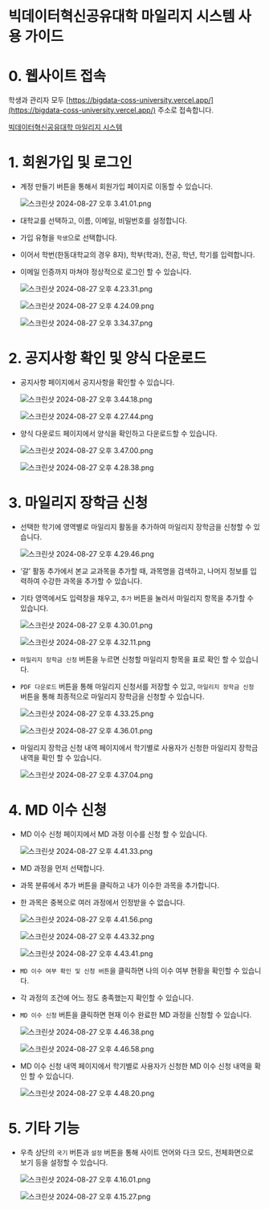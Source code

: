 # 빅데이터혁신공유대학 마일리지 시스템 사용 가이드

# 0. 웹사이트 접속

학생과 관리자 모두 [https://bigdata-coss-university.vercel.app/](https://bigdata-coss-university.vercel.app/) 주소로 접속합니다.

[빅데이터혁신공유대학 마일리지 시스템](https://bigdata-coss-university.vercel.app/)

# 1. 회원가입 및 로그인

- 계정 만들기 버튼을 통해서 회원가입 페이지로 이동할 수 있습니다.

    ![스크린샷 2024-08-27 오후 3.41.01.png](https://github.com/user-attachments/assets/e24c935f-de3d-41b5-8698-065399b41a88)
    

- 대학교를 선택하고, 이름, 이메일, 비밀번호를 설정합니다.
- 가입 유형을 `학생`으로 선택합니다.
- 이어서 학번(한동대학교의 경우 8자), 학부(학과), 전공, 학년, 학기를 입력합니다.
- 이메일 인증까지 마쳐야 정상적으로 로그인 할 수 있습니다.

    ![스크린샷 2024-08-27 오후 4.23.31.png](https://github.com/user-attachments/assets/ca319aa1-3e55-4f51-97cf-f9b6cf8f6cf4)
    
    ![스크린샷 2024-08-27 오후 4.24.09.png](https://github.com/user-attachments/assets/8dfbba31-527c-4078-8445-ece358ab64bc)
    
    ![스크린샷 2024-08-27 오후 3.34.37.png](https://github.com/user-attachments/assets/5f0b9f1d-072b-4f83-a299-0832464d0b66)
    

# 2. 공지사항 확인 및 양식 다운로드

- 공지사항 페이지에서 공지사항을 확인할 수 있습니다.

    ![스크린샷 2024-08-27 오후 3.44.18.png](https://github.com/user-attachments/assets/e610bbfe-883b-448d-86a0-ca3e832e3b62)

    ![스크린샷 2024-08-27 오후 4.27.44.png](https://github.com/user-attachments/assets/846f366f-4dd9-477e-b7aa-0a5d5cc7f526)
    

- 양식 다운로드 페이지에서 양식을 확인하고 다운로드할 수 있습니다.

    ![스크린샷 2024-08-27 오후 3.47.00.png](https://github.com/user-attachments/assets/d490a003-1ccf-4228-aa91-bd1a5351e0e1)
    
    ![스크린샷 2024-08-27 오후 4.28.38.png](https://github.com/user-attachments/assets/82efa79b-f22d-459d-97f7-f28335cfeaf7)
    

# 3. **마일리지 장학금 신청**

- 선택한 학기에 영역별로 마일리지 활동을 추가하여 마일리지 장학금을 신청할 수 있습니다.

    ![스크린샷 2024-08-27 오후 4.29.46.png](https://github.com/user-attachments/assets/13064cf4-7b27-4662-8a50-fe7be91c213c)
    

- ‘갈’ 활동 추가에서 본교 교과목을 추가할 때, 과목명을 검색하고, 나머지 정보를 입력하여 수강한 과목을 추가할 수 있습니다.
- 기타 영역에서도 입력창을 채우고, `추가` 버튼을 눌러서 마일리지 항목을 추가할 수 있습니다.

    ![스크린샷 2024-08-27 오후 4.30.01.png](https://github.com/user-attachments/assets/4f1e8707-b2c0-4c3d-95f4-7bddc9f695bc)
    
    ![스크린샷 2024-08-27 오후 4.32.11.png](https://github.com/user-attachments/assets/2ec7f807-03a3-4468-aea7-ed8739602ae1)
    

- `마일리지 장학금 신청` 버튼을 누르면 신청할 마일리지 항목을 표로 확인 할 수 있습니다.
- `PDF 다운로드` 버튼을 통해 마일리지 신청서를 저장할 수 있고, `마일리지 장학금 신청` 버튼을 통해 최종적으로 마일리지 장학금을 신청할 수 있습니다.

    ![스크린샷 2024-08-27 오후 4.33.25.png](https://github.com/user-attachments/assets/0639ef0e-16cc-462b-b959-c2077c38ece3)
    
    ![스크린샷 2024-08-27 오후 4.36.01.png](https://github.com/user-attachments/assets/6355ca0f-91df-483e-b6d2-ac1df802fd09)
    

- 마일리지 장학금 신청 내역 페이지에서 학기별로 사용자가 신청한 마일리지 장학금 내역을 확인 할 수 있습니다.

    ![스크린샷 2024-08-27 오후 4.37.04.png](https://github.com/user-attachments/assets/1729592f-d3cb-45d6-87f4-e89dd5da5a74)
    

# 4. MD 이수 신청

- MD 이수 신청 페이지에서 MD 과정 이수를 신청 할 수 있습니다.

    ![스크린샷 2024-08-27 오후 4.41.33.png](https://github.com/user-attachments/assets/81433218-9af3-4cf6-b1e6-3580b16abfde)
    

- MD 과정을 먼저 선택합니다.
- 과목 분류에서 추가 버튼을 클릭하고 내가 이수한 과목을 추가합니다.
- 한 과목은 중복으로 여러 과정에서 인정받을 수 없습니다.

    ![스크린샷 2024-08-27 오후 4.41.56.png](https://github.com/user-attachments/assets/231f9ca3-3fd9-49c7-912d-fa331eb54af1)
    
    ![스크린샷 2024-08-27 오후 4.43.32.png](https://github.com/user-attachments/assets/d6a4329b-4457-44ae-a65c-246a23b63334)
    
    ![스크린샷 2024-08-27 오후 4.43.41.png](https://github.com/user-attachments/assets/eae17842-bccf-4621-a775-a6720bbf0813)
    

- `MD 이수 여부 확인 및 신청 버튼`을 클릭하면 나의 이수 여부 현황을 확인할 수 있습니다.
- 각 과정의 조건에 어느 정도 충족했는지 확인할 수 있습니다.
- `MD 이수 신청` 버튼을 클릭하면 현재 이수 완료한 MD 과정을 신청할 수 있습니다.

    ![스크린샷 2024-08-27 오후 4.46.38.png](https://github.com/user-attachments/assets/8f026268-2f3c-4bc4-81fa-1a4f0eb71779)
    
    ![스크린샷 2024-08-27 오후 4.46.58.png](https://github.com/user-attachments/assets/a50d33c4-460c-4c92-89d7-355e19295de4)
    

- MD 이수 신청 내역 페이지에서 학기별로 사용자가 신청한 MD 이수 신청 내역을 확인 할 수 있습니다.
    
    ![스크린샷 2024-08-27 오후 4.48.20.png](https://github.com/user-attachments/assets/21e1380b-98e4-47d6-8b07-f6812185615c)
    

# 5. 기타 기능

- 우측 상단의 `국기` 버튼과 `설정` 버튼을 통해 사이트 언어와 다크 모드, 전체화면으로 보기 등을 설정할 수 있습니다.
    
    ![스크린샷 2024-08-27 오후 4.16.01.png](https://github.com/user-attachments/assets/1bcb6342-215e-4986-83f8-4b464b7c7fbb)
    
    ![스크린샷 2024-08-27 오후 4.15.27.png](https://github.com/user-attachments/assets/103fd8af-5f4c-4906-b049-7d90d7d0662d)
  

